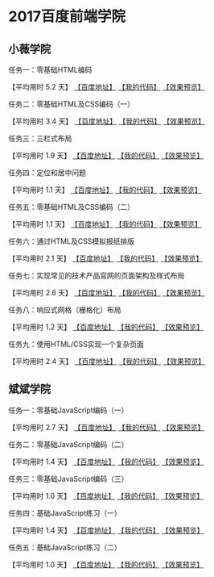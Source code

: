 # 2017百度前端学院

## 小薇学院
任务一：零基础HTML编码

【平均用时 5.2 天】
[【百度地址】](http://ife.baidu.com/course/detail/id/90)
[【我的代码】](https://github.com/baoyuzhang/IFE2017/tree/master/IFE_xiaowei/IFE_xiaowei_task1)
[【效果预览】](https://baoyuzhang.github.io/IFE2017/IFE_xiaowei/IFE_xiaowei_task1/IFE_xiaowei_task1.html)

任务二：零基础HTML及CSS编码（一）

【平均用时 3.4 天】
[【百度地址】](http://ife.baidu.com/course/detail/id/92)
[【我的代码】](https://github.com/baoyuzhang/IFE2017/tree/master/IFE_xiaowei/IFE_xiaowei_task2)
[【效果预览】](https://baoyuzhang.github.io/IFE2017/IFE_xiaowei/IFE_xiaowei_task2/IFE_xiaowei_task2.html)

任务三：三栏式布局

【平均用时 1.9 天】
[【百度地址】](http://ife.baidu.com/course/detail/id/94)
[【我的代码】](https://github.com/baoyuzhang/IFE2017/tree/master/IFE_xiaowei/IFE_xiaowei_task3)
[【效果预览】](https://baoyuzhang.github.io/IFE2017/IFE_xiaowei/IFE_xiaowei_task3/IFE_xiaowei_task3.html)

任务四：定位和居中问题

【平均用时 1.1 天】
[【百度地址】](http://ife.baidu.com/course/detail/id/95)
[【我的代码】](https://github.com/baoyuzhang/IFE2017/tree/master/IFE_xiaowei/IFE_xiaowei_task4)
[【效果预览】](https://baoyuzhang.github.io/IFE2017/IFE_xiaowei/IFE_xiaowei_task4/IFE_xiaowei_task4.html)

任务五：零基础HTML及CSS编码（二）

【平均用时 1.1 天】
[【百度地址】](http://ife.baidu.com/course/detail/id/96)
[【我的代码】](https://github.com/baoyuzhang/IFE2017/tree/master/IFE_xiaowei/IFE_xiaowei_task5)
[【效果预览】](https://baoyuzhang.github.io/IFE2017/IFE_xiaowei/IFE_xiaowei_task5/IFE_xiaowei_task5.html)

任务六：通过HTML及CSS模拟报纸排版

【平均用时 2.1 天】
[【百度地址】](http://ife.baidu.com/course/detail/id/99)
[【我的代码】](https://github.com/baoyuzhang/IFE2017/tree/master/IFE_xiaowei/IFE_xiaowei_task6)
[【效果预览】](https://baoyuzhang.github.io/IFE2017/IFE_xiaowei/IFE_xiaowei_task6/IFE_xiaowei_task6.html)

任务七：实现常见的技术产品官网的页面架构及样式布局

【平均用时 2.6 天】
[【百度地址】](http://ife.baidu.com/course/detail/id/102)
[【我的代码】](https://github.com/baoyuzhang/IFE2017/tree/master/IFE_xiaowei/IFE_xiaowei_task7)
[【效果预览】](https://baoyuzhang.github.io/IFE2017/IFE_xiaowei/IFE_xiaowei_task7/IFE_xiaowei_task7.html)

任务八：响应式网格（栅格化）布局

【平均用时 1.2 天】
[【百度地址】](http://ife.baidu.com/course/detail/id/104)
[【我的代码】](https://github.com/baoyuzhang/IFE2017/tree/master/IFE_xiaowei/IFE_xiaowei_task8)
[【效果预览】](https://baoyuzhang.github.io/IFE2017/IFE_xiaowei/IFE_xiaowei_task8/IFE_xiaowei_task8.html)

任务九：使用HTML/CSS实现一个复杂页面

【平均用时 2.4 天】
[【百度地址】](http://ife.baidu.com/course/detail/id/113)
[【我的代码】](https://github.com/baoyuzhang/IFE2017/tree/master/IFE_xiaowei/IFE_xiaowei_task9)
[【效果预览】](https://baoyuzhang.github.io/IFE2017/IFE_xiaowei/IFE_xiaowei_task9/IFE_xiaowei_task9.html)

## 斌斌学院
任务一：零基础JavaScript编码（一）

【平均用时 2.7 天】
[【百度地址】](http://ife.baidu.com/course/detail/id/93)
[【我的代码】](https://github.com/baoyuzhang/IFE2017/tree/master/IFE_binbin/IFE_binbin_task1)
[【效果预览】](https://baoyuzhang.github.io/IFE2017/IFE_binbin/IFE_binbin_task1/IFE_binbin_task1.html)

任务二：零基础JavaScript编码（二）

【平均用时 1.4 天】
[【百度地址】](http://ife.baidu.com/course/detail/id/91)
[【我的代码】](https://github.com/baoyuzhang/IFE2017/tree/master/IFE_binbin/IFE_binbin_task2)
[【效果预览】](https://baoyuzhang.github.io/IFE2017/IFE_binbin/IFE_binbin_task2/IFE_binbin_task2.html)

任务三：零基础JavaScript编码（三）

【平均用时 1.0 天】
[【百度地址】](http://ife.baidu.com/course/detail/id/98)
[【我的代码】](https://github.com/baoyuzhang/IFE2017/tree/master/IFE_binbin/IFE_binbin_task3)
[【效果预览】](https://baoyuzhang.github.io/IFE2017/IFE_binbin/IFE_binbin_task3/IFE_binbin_task3.html)

任务四：基础JavaScript练习（一）

【平均用时 1.4 天】
[【百度地址】](http://ife.baidu.com/course/detail/id/103)
[【我的代码】](https://github.com/baoyuzhang/IFE2017/tree/master/IFE_binbin/IFE_binbin_task4)
[【效果预览】](https://baoyuzhang.github.io/IFE2017/IFE_binbin/IFE_binbin_task4/IFE_binbin_task4.html)

任务五：基础JavaScript练习（二）

【平均用时 1.0 天】
[【百度地址】](http://ife.baidu.com/course/detail/id/105)
[【我的代码】](https://github.com/baoyuzhang/IFE2017/tree/master/IFE_binbin/IFE_binbin_task5)
[【效果预览】](https://baoyuzhang.github.io/IFE2017/IFE_binbin/IFE_binbin_task5/IFE_binbin_task5.html)
